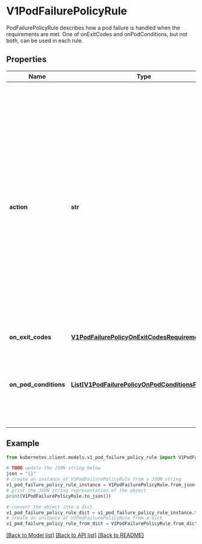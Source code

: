 # V1PodFailurePolicyRule

PodFailurePolicyRule describes how a pod failure is handled when the requirements are met. One of onExitCodes and onPodConditions, but not both, can be used in each rule.

## Properties

Name | Type | Description | Notes
------------ | ------------- | ------------- | -------------
**action** | **str** | Specifies the action taken on a pod failure when the requirements are satisfied. Possible values are:  - FailJob: indicates that the pod&#39;s job is marked as Failed and all   running pods are terminated. - FailIndex: indicates that the pod&#39;s index is marked as Failed and will   not be restarted.   This value is beta-level. It can be used when the   &#x60;JobBackoffLimitPerIndex&#x60; feature gate is enabled (enabled by default). - Ignore: indicates that the counter towards the .backoffLimit is not   incremented and a replacement pod is created. - Count: indicates that the pod is handled in the default way - the   counter towards the .backoffLimit is incremented. Additional values are considered to be added in the future. Clients should react to an unknown action by skipping the rule. | 
**on_exit_codes** | [**V1PodFailurePolicyOnExitCodesRequirement**](V1PodFailurePolicyOnExitCodesRequirement.md) |  | [optional] 
**on_pod_conditions** | [**List[V1PodFailurePolicyOnPodConditionsPattern]**](V1PodFailurePolicyOnPodConditionsPattern.md) | Represents the requirement on the pod conditions. The requirement is represented as a list of pod condition patterns. The requirement is satisfied if at least one pattern matches an actual pod condition. At most 20 elements are allowed. | [optional] 

## Example

```python
from kubernetes.client.models.v1_pod_failure_policy_rule import V1PodFailurePolicyRule

# TODO update the JSON string below
json = "{}"
# create an instance of V1PodFailurePolicyRule from a JSON string
v1_pod_failure_policy_rule_instance = V1PodFailurePolicyRule.from_json(json)
# print the JSON string representation of the object
print(V1PodFailurePolicyRule.to_json())

# convert the object into a dict
v1_pod_failure_policy_rule_dict = v1_pod_failure_policy_rule_instance.to_dict()
# create an instance of V1PodFailurePolicyRule from a dict
v1_pod_failure_policy_rule_from_dict = V1PodFailurePolicyRule.from_dict(v1_pod_failure_policy_rule_dict)
```
[[Back to Model list]](../README.md#documentation-for-models) [[Back to API list]](../README.md#documentation-for-api-endpoints) [[Back to README]](../README.md)


